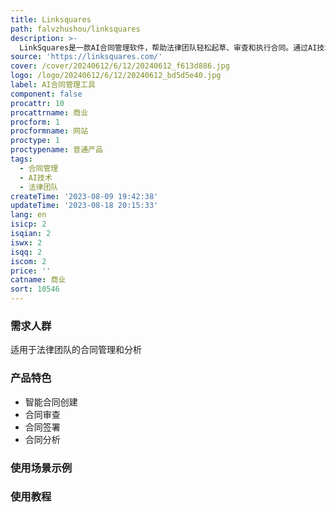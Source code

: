 ```yaml
---
title: Linksquares
path: falvzhushou/linksquares
description: >-
  LinkSquares是一款AI合同管理软件，帮助法律团队轻松起草、审查和执行合同。通过AI技术，LinkSquares提供智能合同创建、合同审查、合同签署和合同分析等功能，帮助法律团队提高效率和准确性。LinkSquares被一些全球知名公司所信赖，具有简单易用、集中管理、自动化流程和全面的合同分析等优势。
source: 'https://linksquares.com/'
cover: /cover/20240612/6/12/20240612_f613d886.jpg
logo: /logo/20240612/6/12/20240612_bd5d5e40.jpg
label: AI合同管理工具
component: false
procattr: 10
procattrname: 商业
procform: 1
procformname: 网站
proctype: 1
proctypename: 普通产品
tags:
  - 合同管理
  - AI技术
  - 法律团队
createTime: '2023-08-09 19:42:38'
updateTime: '2023-08-18 20:15:33'
lang: en
isicp: 2
isqian: 2
iswx: 2
isqq: 2
iscom: 2
price: ''
catname: 商业
sort: 10546
---
```




### 需求人群
适用于法律团队的合同管理和分析

### 产品特色
- 智能合同创建
- 合同审查
- 合同签署
- 合同分析

### 使用场景示例


### 使用教程


  
